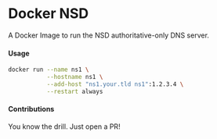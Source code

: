 # Docker NSD
A Docker Image to run the NSD authoritative-only DNS server.

#### Usage
```bash
docker run --name ns1 \
           --hostname ns1 \
           --add-host "ns1.your.tld ns1":1.2.3.4 \
           --restart always
```

#### Contributions
You know the drill. Just open a PR!
